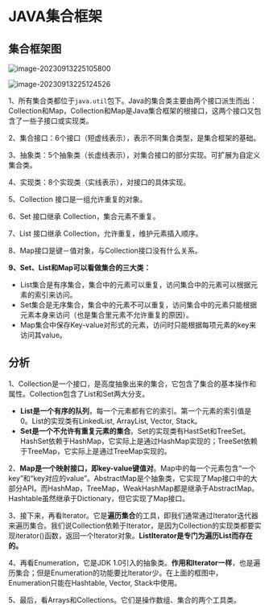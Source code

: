 # JAVA集合框架

## 集合框架图

![image-20230913225105800](https://s2.loli.net/2023/09/13/P2FNZaUeJfdKgLu.png)

![image-20230913225124526](https://s2.loli.net/2023/09/13/LRntvAemr4WsxjP.png)

1、所有集合类都位于`java.util`包下。Java的集合类主要由两个接口派生而出：Collection和Map，Collection和Map是Java集合框架的根接口，这两个接口又包含了一些子接口或实现类。

2、集合接口：6个接口（短虚线表示），表示不同集合类型，是集合框架的基础。

3、抽象类：5个抽象类（长虚线表示），对集合接口的部分实现。可扩展为自定义集合类。

4、实现类：8个实现类（实线表示），对接口的具体实现。

5、Collection 接口是一组允许重复的对象。

6、Set 接口继承 Collection，集合元素不重复。

7、List 接口继承 Collection，允许重复，维护元素插入顺序。

8、Map接口是键－值对象，与Collection接口没有什么关系。

**9、Set、List和Map可以看做集合的三大类：**

- List集合是有序集合，集合中的元素可以重复，访问集合中的元素可以根据元素的索引来访问。
- Set集合是无序集合，集合中的元素不可以重复，访问集合中的元素只能根据元素本身来访问（也是集合里元素不允许重复的原因）。
- Map集合中保存Key-value对形式的元素，访问时只能根据每项元素的key来访问其value。

## 分析

1、Collection是一个接口，是高度抽象出来的集合，它包含了集合的基本操作和属性。Collection包含了List和Set两大分支。

- **List是一个有序的队列**，每一个元素都有它的索引。第一个元素的索引值是0。List的实现类有LinkedList, ArrayList, Vector, Stack。
- **Set是一个不允许有重复元素的集合**。Set的实现类有HastSet和TreeSet。HashSet依赖于HashMap，它实际上是通过HashMap实现的；TreeSet依赖于TreeMap，它实际上是通过TreeMap实现的。

2、**Map是一个映射接口，即key-value键值对**。Map中的每一个元素包含“一个key”和“key对应的value”。AbstractMap是个抽象类，它实现了Map接口中的大部分API。而HashMap，TreeMap，WeakHashMap都是继承于AbstractMap。Hashtable虽然继承于Dictionary，但它实现了Map接口。

3、接下来，再看Iterator。它是**遍历集合**的工具，即我们通常通过Iterator迭代器来遍历集合。我们说Collection依赖于Iterator，是因为Collection的实现类都要实现iterator()函数，返回一个Iterator对象。**ListIterator是专门为遍历List而存在的。**

4、再看Enumeration，它是JDK 1.0引入的抽象类。**作用和Iterator一样**，也是遍历集合；但是Enumeration的功能要比Iterator少。在上面的框图中，Enumeration只能在Hashtable, Vector, Stack中使用。

5、最后，看Arrays和Collections。它们是操作数组、集合的两个工具类。
